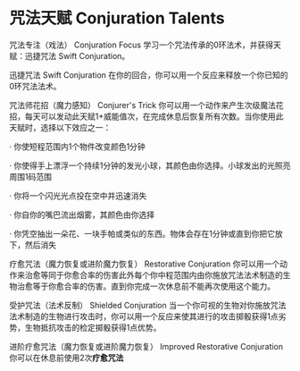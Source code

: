 # 咒法天赋 Conjuration Talents

咒法专注（戏法） Conjuration Focus
学习一个咒法传承的0环法术，并获得天赋：迅捷咒法 Swift Conjuration。

迅捷咒法 Swift Conjuration
在你的回合，你可以用一个反应来释放一个你已知的0环咒法法术。

咒法师花招（魔力感知） Conjurer's Trick
你可以用一个动作来产生次级魔法花招，每天可以发动此天赋1+威能值次，在完成休息后恢复所有次数。当你使用此天赋时，选择以下效应之一：

· 你使短程范围内1个物件改变颜色1分钟

·
你使得手上漂浮一个持续1分钟的发光小球，其颜色由你选择。小球发出的光照亮周围1码范围

· 你将一个闪光光点投在空中并迅速消失

· 你自你的嘴巴流出烟雾，其颜色由你选择

·
你凭空抽出一朵花、一块手帕或类似的东西。物体会存在1分钟或直到你把它放下，然后消失

疗愈咒法（魔力恢复或进阶魔力恢复） Restorative Conjuration
你可以用一个动作来治愈等同于你愈合率的伤害此外每个你中程范围内由你施放咒法法术制造的生物治愈等于你愈合率的伤害。直到你完成一次休息前不能再次使用这个能力。

受护咒法（法术反制） Shielded Conjuration
当一个你可视的生物对你施放咒法法术制造的生物进行攻击时，你可以用一个反应来使其进行的攻击掷骰获得1点劣势，生物抵抗攻击的检定掷骰获得1点优势。

进阶疗愈咒法（魔力恢复或进阶魔力恢复） Improved Restorative Conjuration
你可以在休息前使用2次**疗愈咒法**
